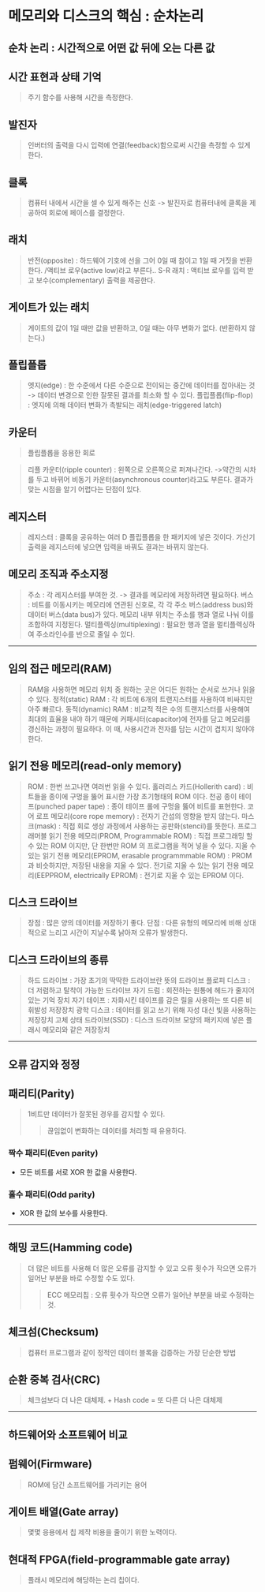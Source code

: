 # 메모리와 디스크의 핵심 : 순차논리

## 순차 논리 : 시간적으로 어떤 값 뒤에 오는 다른 값

## 시간 표현과 상태 기억
 > 주기 함수를 사용해 시간을 측정한다.

## 발진자
 > 인버터의 출력을 다시 입력에 연결(feedback)함으로써 시간을 측정할 수 있게 한다.

## 클록
 > 컴퓨터 내에서 시간을 셀 수 있게 해주는 신호 -> 발진자로 컴퓨터내에 클록을 제공하여 회로에 페이스를 결정한다.

## 래치
 > 반전(opposite) : 하드웨어 기호에 선을 그어 0일 때 참이고 1일 때 거짓을 반환한다. /액티브 로우(active low)라고 부른다..
 > S-R 래치 : 액티브 로우를 입력 받고 보수(complementary) 출력을 제공한다.

## 게이트가 있는 래치
 > 게이트의 값이 1일 때만 값을 반환하고, 0일 때는 아무 변화가 없다. (반환하지 않는다.)

## 플립플롭
  > 엣지(edge) : 한 수준에서 다른 수준으로 전이되는 중간에 데이터를 잡아내는 것 -> 데이터 변경으로 인한 잘못된 결과를 최소화 할 수 있다.
  > 플립플롭(flip-flop) : 엣지에 의해 데이터 변화가 촉발되는 래치(edge-triggered latch)

## 카운터
  > 플립플롭을 응용한 회로

  > 리플 카운터(ripple counter) : 왼쪽으로 오른쪽으로 퍼져나간다. 
  > ->약간의 시차를 두고 바뀌어 비동기 카운터(asynchronous counter)라고도 부른다.
  > 결과가 맞는 시점을 알기 어렵다는 단점이 있다.

## 레지스터
> 레지스터 : 클록을 공유하는 여러 D 플립플롭을 한 패키지에 넣은 것이다.
가산기 출력을 레지스터에 넣으면 입력을 바꿔도 결과는 바뀌지 않는다.

## 메모리 조직과 주소지정
> 주소 : 각 레지스터를 부여한 것. -> 결과를 메모리에 저장하려면 필요하다.
> 버스 : 비트를 이동시키는 메모리에 연관된 신호로, 각 각 주소 버스(address bus)와 데이터 버스(data bus)가 있다.
> 메모리 내부 위치는 주소를 행과 열로 나눠 이를 조합하여 지정된다.
> 멀티플렉싱(multiplexing) : 필요한 행과 열을 멀티플렉싱하여 주소라인수를 반으로 줄일 수 있다.
---
## 임의 접근 메모리(RAM)
> RAM을 사용하면 메모리 위치 중 원하는 곳은 어디든 원하는 순서로 쓰거나 읽을 수 있다.
> 정적(static) RAM : 각 비트에 6개의 트랜지스터를 사용하여 비싸지만 아주 빠르다.
> 동적(dynamic) RAM : 비교적 적은 수의 트랜지스터를 사용해여 최대의 효율을 내야 하기 때문에 커패시터(capacitor)에 전자를 담고 메모리를 갱신하는 과정이 필요하다.
이 때, 사용시간과 전자를 담는 시간이 겹치지 않아야 한다.

## 읽기 전용 메모리(read-only memory)
> ROM : 한번 쓰고나면 여러번 읽을 수 있다.
> 홀러리스 카드(Hollerith card) : 비트들을 종이에 구멍을 뚫어 표시한 가장 초기형태의 ROM 이다.
> 천공 종이 테이프(punched paper tape) : 종이 테이프 롤에 구멍을 뚫어 비트를 표현한다.
> 코어 로프 메모리(core rope memory) : 전자기 간섭의 영향을 받지 않는다.
> 마스크(mask) : 직접 회로 생상 과정에서 사용하는 공판화(stencil)를 뜻한다.
> 프로그래머블 읽기 전용 메모리(PROM, Programmable ROM) : 직접 프로그래밍 할 수 있는 ROM 이지만, 단 한번만 ROM 의 프로그램을 적어 넣을 수 있다.
> 지울 수 있는 읽기 전용 메모리(EPROM, erasable programmmable ROM) : PROM과 비슷하지만, 저장된 내용을 지울 수 있다.
> 전기로 지울 수 있는 읽기 전용 메모리(EEPPROM, electrically EPROM) : 전기로 지울 수 있는 EPROM 이다.

## 디스크 드라이브
> 장점 : 많은 양의 데이터를 저장하기 좋다.
> 단점 : 다른 유형의 메모리에 비해 상대적으로 느리고 시간이 지날수록 낡아져 오류가 발생한다.

## 디스크 드라이브의 종류
> 하드 드라이브 : 가장 초기의 딱딱한 드라이브란 뜻의 드라이브
> 플로피 디스크 : 더 저렴하고 탈착이 가능한 드라이브
> 자기 드럼 : 회전하는 원통에 헤드가 줄지어 있는 기억 장치
> 자기 테이프 : 자화시킨 테이프를 감은 릴을 사용하는 또 다른 비휘발성 저장장치
> 광학 디스크 : 데이터를 읽고 쓰기 위해 자성 대신 빛을 사용하는 저장장치
> 고체 상태 드라이브(SSD) : 디스크 드라이브 모양의 패키지에 넣은 플래시 메모리와 같은 저장장치
---
## 오류 감지와 정정

## 패리티(Parity)
> 1비트만 데이터가 잘못된 경우를 감지할 수 있다. 
>> 끊임없이 변화하는 데이터를 처리할 때 유용하다.

### 짝수 패리티(Even parity)
- 모든 비트를 서로 XOR 한 값을 사용한다.
### 홀수 패리티(Odd parity)
- XOR 한 값의 보수를 사용한다.
---
## 해밍 코드(Hamming code)
> 더 많은 비트를 사용해 더 많은 오류를 감지할 수 있고 오류 횟수가 작으면
오류가 일어난 부분을 바로 수정할 수도 있다.
>> ECC 메모리칩 : 오류 횟수가 작으면 오류가 일어난 부분을 바로 수정하는 것.


## 체크섬(Checksum)
> 컴퓨터 프로그램과 같이 정적인 데이터 블록을 검증하는 가장 단순한 방법

## 순환 중복 검사(CRC)
> 체크섬보다 더 나은 대체제. + Hash code = 또 다른 더 나은 대체제 

---
## 하드웨어와 소프트웨어 비교

## 펌웨어(Firmware)
> ROM에 담긴 소프트웨어를 가리키는 용어

## 게이트 배열(Gate array)
> 몇몇 응용에서 칩 제작 비용을 줄이기 위한 노력이다.

## 현대적 FPGA(field-programmable gate array)
> 플래시 메모리에 해당하는 논리 칩이다.
